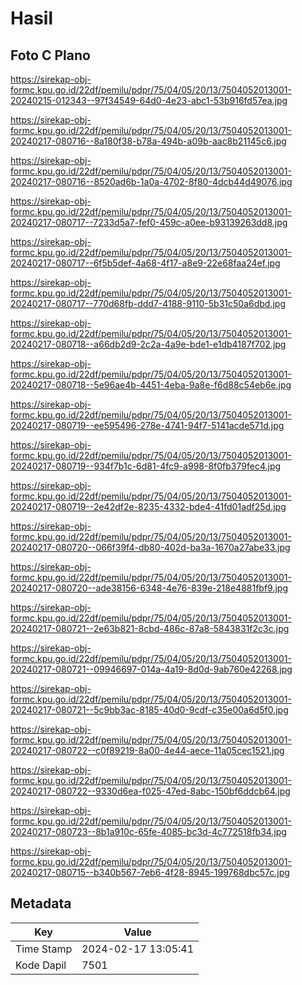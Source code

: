 # Hasil

## Foto C Plano

https://sirekap-obj-formc.kpu.go.id/22df/pemilu/pdpr/75/04/05/20/13/7504052013001-20240215-012343--97f34549-64d0-4e23-abc1-53b916fd57ea.jpg

https://sirekap-obj-formc.kpu.go.id/22df/pemilu/pdpr/75/04/05/20/13/7504052013001-20240217-080716--8a180f38-b78a-494b-a09b-aac8b21145c6.jpg

https://sirekap-obj-formc.kpu.go.id/22df/pemilu/pdpr/75/04/05/20/13/7504052013001-20240217-080716--8520ad6b-1a0a-4702-8f80-4dcb44d49076.jpg

https://sirekap-obj-formc.kpu.go.id/22df/pemilu/pdpr/75/04/05/20/13/7504052013001-20240217-080717--7233d5a7-fef0-459c-a0ee-b93139263dd8.jpg

https://sirekap-obj-formc.kpu.go.id/22df/pemilu/pdpr/75/04/05/20/13/7504052013001-20240217-080717--6f5b5def-4a68-4f17-a8e9-22e68faa24ef.jpg

https://sirekap-obj-formc.kpu.go.id/22df/pemilu/pdpr/75/04/05/20/13/7504052013001-20240217-080717--770d68fb-ddd7-4188-9110-5b31c50a6dbd.jpg

https://sirekap-obj-formc.kpu.go.id/22df/pemilu/pdpr/75/04/05/20/13/7504052013001-20240217-080718--a66db2d9-2c2a-4a9e-bde1-e1db4187f702.jpg

https://sirekap-obj-formc.kpu.go.id/22df/pemilu/pdpr/75/04/05/20/13/7504052013001-20240217-080718--5e96ae4b-4451-4eba-9a8e-f6d88c54eb6e.jpg

https://sirekap-obj-formc.kpu.go.id/22df/pemilu/pdpr/75/04/05/20/13/7504052013001-20240217-080719--ee595496-278e-4741-94f7-5141acde571d.jpg

https://sirekap-obj-formc.kpu.go.id/22df/pemilu/pdpr/75/04/05/20/13/7504052013001-20240217-080719--934f7b1c-6d81-4fc9-a998-8f0fb379fec4.jpg

https://sirekap-obj-formc.kpu.go.id/22df/pemilu/pdpr/75/04/05/20/13/7504052013001-20240217-080719--2e42df2e-8235-4332-bde4-41fd01adf25d.jpg

https://sirekap-obj-formc.kpu.go.id/22df/pemilu/pdpr/75/04/05/20/13/7504052013001-20240217-080720--066f39f4-db80-402d-ba3a-1670a27abe33.jpg

https://sirekap-obj-formc.kpu.go.id/22df/pemilu/pdpr/75/04/05/20/13/7504052013001-20240217-080720--ade38156-6348-4e76-839e-218e4881fbf9.jpg

https://sirekap-obj-formc.kpu.go.id/22df/pemilu/pdpr/75/04/05/20/13/7504052013001-20240217-080721--2e63b821-8cbd-486c-87a8-5843831f2c3c.jpg

https://sirekap-obj-formc.kpu.go.id/22df/pemilu/pdpr/75/04/05/20/13/7504052013001-20240217-080721--09946697-014a-4a19-8d0d-9ab760e42268.jpg

https://sirekap-obj-formc.kpu.go.id/22df/pemilu/pdpr/75/04/05/20/13/7504052013001-20240217-080721--5c9bb3ac-8185-40d0-9cdf-c35e00a6d5f0.jpg

https://sirekap-obj-formc.kpu.go.id/22df/pemilu/pdpr/75/04/05/20/13/7504052013001-20240217-080722--c0f89219-8a00-4e44-aece-11a05cec1521.jpg

https://sirekap-obj-formc.kpu.go.id/22df/pemilu/pdpr/75/04/05/20/13/7504052013001-20240217-080722--9330d6ea-f025-47ed-8abc-150bf6ddcb64.jpg

https://sirekap-obj-formc.kpu.go.id/22df/pemilu/pdpr/75/04/05/20/13/7504052013001-20240217-080723--8b1a910c-65fe-4085-bc3d-4c772518fb34.jpg

https://sirekap-obj-formc.kpu.go.id/22df/pemilu/pdpr/75/04/05/20/13/7504052013001-20240217-080715--b340b567-7eb6-4f28-8945-199768dbc57c.jpg


## Metadata

| Key        | Value               |
| ---------- | ------------------- |
| Time Stamp | 2024-02-17 13:05:41 |
| Kode Dapil | 7501                |



